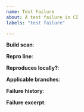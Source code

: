 ```yaml
---
name: Test Failure
about: A test failure in CI
labels: "test failure"

---
```


<!--
Please fill out the following information, and ensure you have attempted
to reproduce locally
-->

**Build scan**:

**Repro line**:

**Reproduces locally?**:

**Applicable branches**:

**Failure history**:
<!--
Link to build stats and possible indication of when this started failing and how often it fails
-->
**Failure excerpt**:
